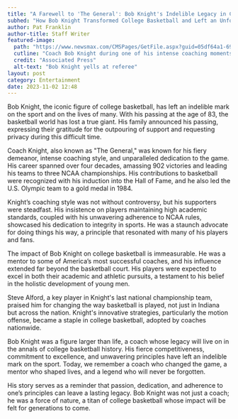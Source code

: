 ```yaml
---
title: "A Farewell to 'The General': Bob Knight's Indelible Legacy in College Basketball"
subhed: "How Bob Knight Transformed College Basketball and Left an Unforgettable Mark"
author: Pat Franklin
author-title: Staff Writer
featured-image: 
  path: "https://www.newsmax.com/CMSPages/GetFile.aspx?guid=05df64a1-6978-482d-99df-ce3c0e886169&SiteName=Newsmax&maxsidesize=600"
  cutline: "Coach Bob Knight during one of his intense coaching moments."
  credit: "Associated Press"
  alt-text: "Bob Knight yells at referee"
layout: post
category: Entertainment
date: 2023-11-02 12:48
---
```


Bob Knight, the iconic figure of college basketball, has left an indelible mark on the sport and on the lives of many. With his passing at the age of 83, the basketball world has lost a true giant. His family announced his passing, expressing their gratitude for the outpouring of support and requesting privacy during this difficult time. 

Coach Knight, also known as "The General," was known for his fiery demeanor, intense coaching style, and unparalleled dedication to the game. His career spanned over four decades, amassing 902 victories and leading his teams to three NCAA championships. His contributions to basketball were recognized with his induction into the Hall of Fame, and he also led the U.S. Olympic team to a gold medal in 1984. 

Knight’s coaching style was not without controversy, but his supporters were steadfast. His insistence on players maintaining high academic standards, coupled with his unwavering adherence to NCAA rules, showcased his dedication to integrity in sports. He was a staunch advocate for doing things his way, a principle that resonated with many of his players and fans. 

The impact of Bob Knight on college basketball is immeasurable. He was a mentor to some of America’s most successful coaches, and his influence extended far beyond the basketball court. His players were expected to excel in both their academic and athletic pursuits, a testament to his belief in the holistic development of young men.

Steve Alford, a key player in Knight's last national championship team, praised him for changing the way basketball is played, not just in Indiana but across the nation. Knight's innovative strategies, particularly the motion offense, became a staple in college basketball, adopted by coaches nationwide.

Bob Knight was a figure larger than life, a coach whose legacy will live on in the annals of college basketball history. His fierce competitiveness, commitment to excellence, and unwavering principles have left an indelible mark on the sport. Today, we remember a coach who changed the game, a mentor who shaped lives, and a legend who will never be forgotten.

His story serves as a reminder that passion, dedication, and adherence to one’s principles can leave a lasting legacy. Bob Knight was not just a coach; he was a force of nature, a titan of college basketball whose impact will be felt for generations to come.
